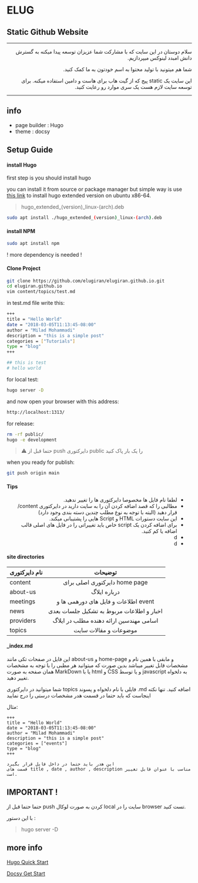 # ELUG
## Static Github Website


---

<div dir="rtl">

سلام دوستان
در این سایت که با مشارکت شما عزیزان توسعه پیدا میکنه به گسترش دانش امبدد لینوکس میپردازیم.

شما هم میتونید با تولید محتوا به اسم خودتون به ما کمک کنید.

این سایت یک static پیج که از گیت هاب برای هاست و دامین استفاده میکنه. برای توسعه سایت لازم هست یک سری موارد رو رعایت کنید.


</div>


---

## info

- page builder : Hugo
- theme : docsy


## Setup Guide

#### install Hugo

first step is you should install hugo

you can install it from source or package manager but simple way is use [this link](https://github.com/gohugoio/hugo/releases/download/v0.139.3/hugo_extended_0.139.3_linux-amd64.deb)
to install hugo extended version on ubuntu x86-64.



> hugo_extended_(version)_linux-(arch).deb

``` bash
sudo apt install ./hugo_extended_(version)_linux-(arch).deb
```


#### install NPM

``` bash 
sudo apt install npm
```

! more dependency is needed !

#### Clone Project

``` bash
git clone https://github.com/elugiran/elugiran.github.io.git
cd elugiran.github.io
vim content/topics/test.md
```

in test.md file write this:

``` bash
+++                                                                             
title = "Hello World"
date = "2018-03-05T11:13:45-08:00"
author = "Milad Mohammadi"
description = "this is a simple post"
categories = ["Tutorials"]
type = "blog"
+++

## this is test
# hello world

```

for local test:
``` bash
hugo server -D

```

and now open your browser with this address:
``` bash
http://localhost:1313/
```

for release:
``` bash
rm -rf public/
hugo -e development
```

> :warning: حتما قبل از push دایرکتوری public را یک بار پاک کنید

when you ready for publish:
``` bash
git push origin main
```



#### Tips

<div dir="rtl">

 - لطفا نام فایل ها مخصوصا دایرکتوری ها را تغییر ندهید.
 - مطالبی را که قصد اضافه کردن آن را به سایت دارید در دایرکتوری content/ قرار دهید (البته با توجه به نوع مطلب چندین دسته بندی وجود دارد)
 - این سایت دستورات HTML و Script هایی را پشتیبانی میکند.
 - برای اضافه کردن یک script خاص باید تغییراتی را در فایل های اصلی قالب اضافه یا کم کنید.
- d
- d

</div>

#### site directories


| نام دایرکتوری  | توضیحات |
| ------------- |:-------------:|
|   content       | دایرکتوری اصلی برای home page     |
|   about-us      | درباره ایلاگ     |
|   meetings      | اطلاعات و فایل های دورهمی ها و event     |
|   news          | اخبار و اطلاعات مربوط به تشکیل جلسات بعدی     |
|   providers     | اسامی مهندسین ارائه دهنده مطلب در ایلاگ     |
|   topics        | موضوعات و مقالات سایت     |




#### _index.md

این فایل در صفحات تکی مانند about-us و home-page و مابقی با همین نام و مشخصات قابل تغییر میباشد بدین صورت که میتوانید هر مطبی را با توجه به مشخصات همان صفحه به صورت MarkDown یا با html و CSS و یا توسط javascript به دلخواه تغییر دهید.


شما میتوانید در دایرکتوری topics فایلی با نام دلخواه و پسوند .md اضافه کنید. تنها نکته اینجاست که باید حتما در قسمت هدر مشخصات درستی را درج نمایید 

مثال:
```
+++                                                                             
title = "Hello World"
date = "2018-03-05T11:13:45-08:00"
author = "Milad Mohammadi"
description = "this is a simple post"
categories = ["events"]
type = "blog"
+++

این هدر باید حتما در داخل فایل قرار بگیرد
قسمت های title , date , author , description مناسب با عنوان قابل تغییر است.

```



## IMPORTANT !

حتما حتما قبل از push کردن به صورت لوکال local سایت را در browser تست کنید.

با این دستور :

> hugo server -D


## more info

[Hugo Quick Start](https://gohugo.io/getting-started/quick-start/)

[Docsy Get Start](https://www.docsy.dev/docs/get-started/)


